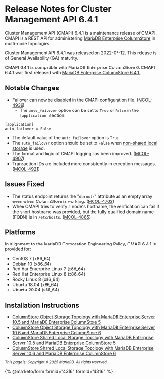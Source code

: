 # Release Notes for Cluster Management API 6.4.1

Cluster Management API (CMAPI) 6.4.1 is a maintenance release of CMAPI. CMAPI is a REST API for administering [MariaDB Enterprise ColumnStore](https://github.com/mariadb-corporation/docs-release-notes/blob/test/en/mariadb-columnstore/README.md) in multi-node topologies.

Cluster Management API 6.4.1 was released on 2022-07-12. This release is of General Availability (GA) maturity.

CMAPI 6.4.1 is compatible with MariaDB Enterprise ColumnStore 6. CMAPI 6.4.1 was first released with [MariaDB Enterprise ColumnStore 6.4.1.](../old-releases/mariadb-columnstore-6-release-notes/mariadb-columnstore-6-4-1-release-notes.md)

## Notable Changes

* Failover can now be disabled in the CMAPI configuration file. ([MCOL-4939](https://jira.mariadb.org/browse/MCOL-4939))
  * The `auto_failover` option can be set to `True` or `False` in the `[application]` section:

```
[application]
auto_failover = False
```

* The default value of the `auto_failover` option is `True`.
* The `auto_failover` option should be set to `False` when [non-shared local storage](https://app.gitbook.com/s/rBEU9juWLfTDcdwF3Q14/architecture/columnstore-architectural-overview#storage-architecture) is used.
* The format and logic of CMAPI logging has been improved. ([MCOL-4907](https://jira.mariadb.org/browse/MCOL-4907))
* Transaction IDs are included more consistently in exception messages. ([MCOL-4921](https://jira.mariadb.org/browse/MCOL-4921))

## Issues Fixed

* The status endpoint returns the "`dbroots`" attribute as an empty array even when ColumnStore is working. ([MCOL-4762](https://jira.mariadb.org/browse/MCOL-4762))
* When CMAPI tries to verify a node's hostname, the verification can fail if the short hostname was provided, but the fully qualified domain name (FQDN) is in `/etc/hosts`. ([MCOL-4865](https://jira.mariadb.org/browse/MCOL-4865))

## Platforms

In alignment to the MariaDB Corporation Engineering Policy, CMAPI 6.4.1 is provided for:

* CentOS 7 (x86\_64)
* Debian 10 (x86\_64)
* Red Hat Enterprise Linux 7 (x86\_64)
* Red Hat Enterprise Linux 8 (x86\_64)
* Rocky Linux 8 (x86\_64)
* Ubuntu 18.04 (x86\_64)
* Ubuntu 20.04 (x86\_64)

## Installation Instructions

* [ColumnStore Object Storage Topology with MariaDB Enterprise Server 10.5](https://app.gitbook.com/s/SsmexDFPv2xG2OTyO5yV/architecture/topologies/columnstore-object-storage)[ and MariaDB Enterprise ColumnStore 5](https://app.gitbook.com/s/SsmexDFPv2xG2OTyO5yV/architecture/topologies/columnstore-object-storage)
* [ColumnStore Object Storage Topology with MariaDB Enterprise Server 10.6](https://app.gitbook.com/s/SsmexDFPv2xG2OTyO5yV/architecture/topologies/columnstore-object-storage)[ and MariaDB Enterprise ColumnStore 6](https://app.gitbook.com/s/SsmexDFPv2xG2OTyO5yV/architecture/topologies/columnstore-object-storage)
* [ColumnStore Shared Local Storage Topology with MariaDB Enterprise Server 10.5](https://app.gitbook.com/s/SsmexDFPv2xG2OTyO5yV/architecture/topologies/columnstore-shared-local-storage)[ and MariaDB Enterprise ColumnStore 5](https://app.gitbook.com/s/SsmexDFPv2xG2OTyO5yV/architecture/topologies/columnstore-shared-local-storage)
* [ColumnStore Shared Local Storage Topology with MariaDB Enterprise Server ](https://app.gitbook.com/s/SsmexDFPv2xG2OTyO5yV/architecture/topologies/columnstore-shared-local-storage)[10](broken-reference)[.](https://app.gitbook.com/s/SsmexDFPv2xG2OTyO5yV/architecture/topologies/columnstore-shared-local-storage)[6](https://app.gitbook.com/s/SsmexDFPv2xG2OTyO5yV/architecture/topologies/galera-cluster)[ and MariaDB Enterprise ColumnStore 6](https://app.gitbook.com/s/SsmexDFPv2xG2OTyO5yV/architecture/topologies/columnstore-shared-local-storage)

<sub>_This page is: Copyright © 2025 MariaDB. All rights reserved._</sub>

{% @marketo/form formid="4316" formId="4316" %}
